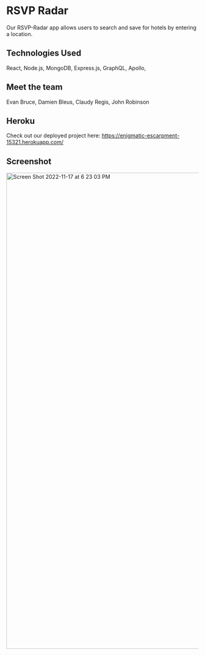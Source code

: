 # RSVP Radar


Our RSVP-Radar app allows users to search and save for hotels by entering a location.

## Technologies Used
React,
Node.js,
MongoDB,
Express.js,
GraphQL,
Apollo,


## Meet the team
Evan Bruce,
Damien Bleus,
Claudy Regis,
John Robinson

## Heroku

Check out our deployed project here: https://enigmatic-escarpment-15321.herokuapp.com/ 

## Screenshot

<img width="1248" alt="Screen Shot 2022-11-17 at 6 23 03 PM" src="https://user-images.githubusercontent.com/107014086/202581037-def68ea9-8b4f-45e6-baf7-948bcb1861b1.png">

